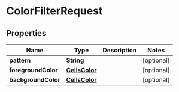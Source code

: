 
# ColorFilterRequest

## Properties
Name | Type | Description | Notes
------------ | ------------- | ------------- | -------------
**pattern** | **String** |  |  [optional]
**foregroundColor** | [**CellsColor**](CellsColor.md) |  |  [optional]
**backgroundColor** | [**CellsColor**](CellsColor.md) |  |  [optional]



